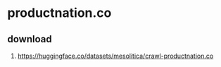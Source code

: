 # productnation.co

## download

1. https://huggingface.co/datasets/mesolitica/crawl-productnation.co